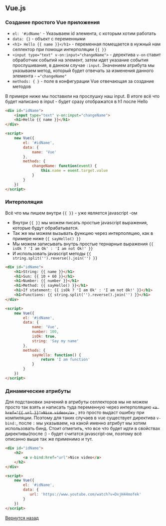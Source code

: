 ## Vue.js

### Создание простого Vue приложения

* ```el: '#idName'``` - Указываем id элемента, с которым хотим работать
* ```data: {}``` - объект с переменными 
* ```<h1> Hello {{ name }}</h1>``` - переменная помещается в нужный нам селлектор при помощи интерполяции ```{{ }}```
* ```<input type="text" v-on:input="changeName">``` - деректива ```v-on``` ставит обработчик событий на элемент, затем идет указание события прослушивания, в данном случае ```:input```. Значением атрибута мы указываем метод, который будет отвечать за изменения данного элемента - ```="changeName"```
* ```methods: { }``` - поле в конфигурации Vue отвечающая за создание методов

В примере ниже мы поставили на прослушку наш input. В итоге всё что будет написано в input - будет сразу отображатся в h1 после Hello

```html
<div id="idName">
    <input type="text" v-on:input="changeName">
    <h1>Hello {{ name }}</h1>
</div>

<script>
    new Vue({
        el: '#idName',
        data: {
            name: 'Vue'
        },
        methods: {
            changeName: function(event) {
                this.name = event.target.value
            }
        }
    })
</script>
```

### Интерполяция

Всё что мы пишем внутри ```{{ }}``` - уже является javascript -ом

* Внутри ```{{ }}``` мы можем писать простые javascript выражения, которые будут обрабатыватся. 
* Так же мы можем вызывать функцию через интерполяцию, как в примере ниже ```{{ sayHello() }}```
* Мы можем записывать внутрь простые тернарные выражения ```{{ isOk ? 'I am Ok' : 'I am not Ok!' }}```
* И использовать javascript методы ```{{ string.split('').reverse().join('') }}```

```html
<div id="idName">
    <h1>String: {{ name }}</h1>
    <h1>Sun: {{ 10 + 60 }}</h1>
    <h1>Number: {{ number }}</h1>
    <h1>Method: {{ sayHello() }}</h1>
    <h1>If statement: {{ isOk ? 'I am Ok' : 'I am not Ok!' }}</h1>
    <h1>Functions: {{ string.split('').reverse().join('') }}</h1>
</div>

<script>
    new Vue({
        el: '#idName',
        data: {
            name: 'Vue',
            number: 100,
            isOk: true,
            string: 'Say my name'
        },
        methods: {
            sayHello: function() {
                return 'I am function'
            }
        }
    })
</script>
```


### Динамические атрибуты

Для подстановки значений в атрибуты селлекторов мы не можем просто так взять и написать туда переменную через интерполяцию ~~```<a href="{{ url }}">Nice video</a>```~~ , это просто выдаст ошибку при компиляции.
Поэтому для таких случаев в vue существует директива ```v-bind:```, после ```:``` мы указываем, на какой именно атрибут мы хотим использовать бинд.
Стоит отметить, что все что будет идти в свойствах директивы(после :) - будет считатся javascript-ом, поэтому всё описанно выше так же применимо и тут.

```html
<div id="idName">
    <h2>
        <a v-bind:href="url">Nice video</a>
    </h2>
</div>

<script>
    new Vue({
        el: '#idName',
        data: {
           url: 'https://www.youtube.com/watch?v=DxjH44mofek'
        }
    })
</script>
```

[Вернутся назад](../README.md)